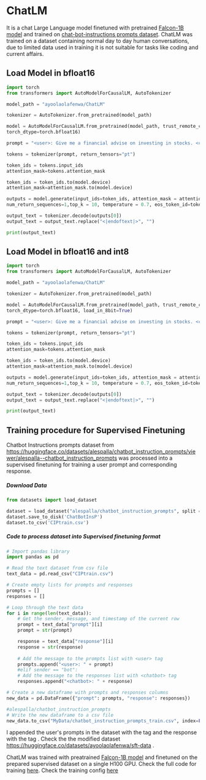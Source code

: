 # ChatLM

It is a chat Large Language model finetuned with pretrained [Falcon-1B model](https://huggingface.co/tiiuae/falcon-rw-1b)
and trained on [chat-bot-instructions prompts dataset](https://huggingface.co/datasets/ayoolaolafenwa/sft-data).
ChatLM was trained on a dataset containing normal day to day human conversations, due to limited data used in training
it is not suitable for tasks like coding and current affairs. 

## Load Model in bfloat16
``` python
import torch
from transformers import AutoModelForCausalLM, AutoTokenizer

model_path = "ayoolaolafenwa/ChatLM"

tokenizer = AutoTokenizer.from_pretrained(model_path)

model = AutoModelForCausalLM.from_pretrained(model_path, trust_remote_code = True,
torch_dtype=torch.bfloat16)

prompt = "<user>: Give me a financial advise on investing in stocks. <chatbot>: "

tokens = tokenizer(prompt, return_tensors="pt")

token_ids = tokens.input_ids
attention_mask=tokens.attention_mask

token_ids = token_ids.to(model.device)
attention_mask=attention_mask.to(model.device)

outputs = model.generate(input_ids=token_ids, attention_mask = attention_mask,  max_length=2048,do_sample=True,
num_return_sequences=1,top_k = 10, temperature = 0.7, eos_token_id=tokenizer.eos_token_id)

output_text = tokenizer.decode(outputs[0])
output_text = output_text.replace("<|endoftext|>", "")

print(output_text)
```

## Load Model in bfloat16 and int8
``` python
import torch
from transformers import AutoModelForCausalLM, AutoTokenizer

model_path = "ayoolaolafenwa/ChatLM"

tokenizer = AutoTokenizer.from_pretrained(model_path)

model = AutoModelForCausalLM.from_pretrained(model_path, trust_remote_code = True,
torch_dtype=torch.bfloat16, load_in_8bit=True)

prompt = "<user>: Give me a financial advise on investing in stocks. <chatbot>: "

tokens = tokenizer(prompt, return_tensors="pt")

token_ids = tokens.input_ids
attention_mask=tokens.attention_mask

token_ids = token_ids.to(model.device)
attention_mask=attention_mask.to(model.device)

outputs = model.generate(input_ids=token_ids, attention_mask = attention_mask,  max_length=2048,do_sample=True,
num_return_sequences=1,top_k = 10, temperature = 0.7, eos_token_id=tokenizer.eos_token_id)

output_text = tokenizer.decode(outputs[0])
output_text = output_text.replace("<|endoftext|>", "")

print(output_text)
```
## Training procedure for Supervised Finetuning

Chatbot Instructions prompts dataset from https://huggingface.co/datasets/alespalla/chatbot_instruction_prompts/viewer/alespalla--chatbot_instruction_prompts
was processed into a supervised finetuning for training a user prompt and corresponding response.

##### Download Data
``` python
from datasets import load_dataset

dataset = load_dataset("alespalla/chatbot_instruction_prompts", split = "train")
dataset.save_to_disk('ChatBotInsP')
dataset.to_csv('CIPtrain.csv')
```

##### Code to process dataset into Supervised finetuning format
``` python
# Import pandas library
import pandas as pd

# Read the text dataset from csv file
text_data = pd.read_csv("CIPtrain.csv")

# Create empty lists for prompts and responses
prompts = []
responses = []

# Loop through the text data
for i in range(len(text_data)):
    # Get the sender, message, and timestamp of the current row
    prompt = text_data["prompt"][i]
    prompt = str(prompt)

    response = text_data["response"][i]
    response = str(response)
    
    # Add the message to the prompts list with <user> tag
    prompts.append("<user>: " + prompt)
    #elif sender == "bot":
    # Add the message to the responses list with <chatbot> tag
    responses.append("<chatbot>: " + response)

# Create a new dataframe with prompts and responses columns
new_data = pd.DataFrame({"prompt": prompts, "response": responses})

#alespalla/chatbot_instruction_prompts
# Write the new dataframe to a csv file
new_data.to_csv("MyData/chatbot_instruction_prompts_train.csv", index=False)
```
I appended the user's prompts in the dataset with the tag <user> and the response with the tag <chatbot>.
Check the the modified dataset https://huggingface.co/datasets/ayoolaolafenwa/sft-data .

ChatLM was trained with preatrained [Falcon-1B model](https://huggingface.co/tiiuae/falcon-rw-1b) and finetuned on the prepared supervised 
dataset on a single H100 GPU. Check the full code for training [here](https://github.com/ayoolaolafenwa/ChatLM/blob/main/trainSFT.py). 
Check the training config [here](https://github.com/ayoolaolafenwa/ChatLM/blob/main/trainConf.conf)
